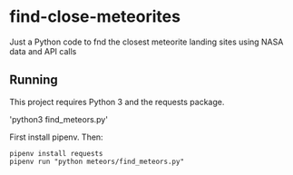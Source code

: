 # find-close-meteorites
Just a Python code to fnd the closest meteorite landing sites using NASA data and API calls

## Running 

This project requires Python 3 and the requests package.

'python3 find_meteors.py'

First install pipenv. Then:

```
pipenv install requests
pipenv run "python meteors/find_meteors.py"
```
